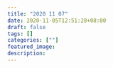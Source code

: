 ```yaml
---
title: "2020 11 07"
date: 2020-11-05T12:51:28+08:00
draft: false
tags: []
categories: [""]
featured_image: 
description: 
---
```

